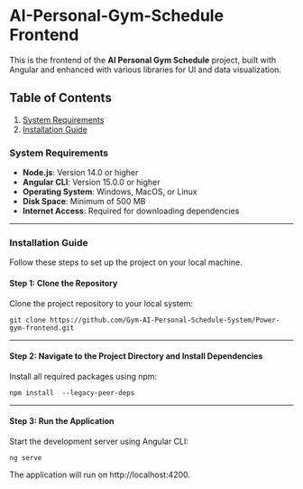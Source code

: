 # AI-Personal-Gym-Schedule Frontend

This is the frontend of the **AI Personal Gym Schedule** project, built with Angular and enhanced with various libraries for UI and data visualization.

## Table of Contents
1. [System Requirements](#system-requirements)
2. [Installation Guide](#installation-guide)


### System Requirements

- **Node.js**: Version 14.0 or higher
- **Angular CLI**: Version 15.0.0 or higher
- **Operating System**: Windows, MacOS, or Linux
- **Disk Space**: Minimum of 500 MB
- **Internet Access**: Required for downloading dependencies

---

### Installation Guide

Follow these steps to set up the project on your local machine.

#### Step 1: Clone the Repository
Clone the project repository to your local system:

    git clone https://github.com/Gym-AI-Personal-Schedule-System/Power-gym-frontend.git

---
#### Step 2: Navigate to the Project Directory and Install Dependencies
Install all required packages using npm:

    npm install  --legacy-peer-deps

---
#### Step 3: Run the Application
Start the development server using Angular CLI:

    ng serve

The application will run on http://localhost:4200.

